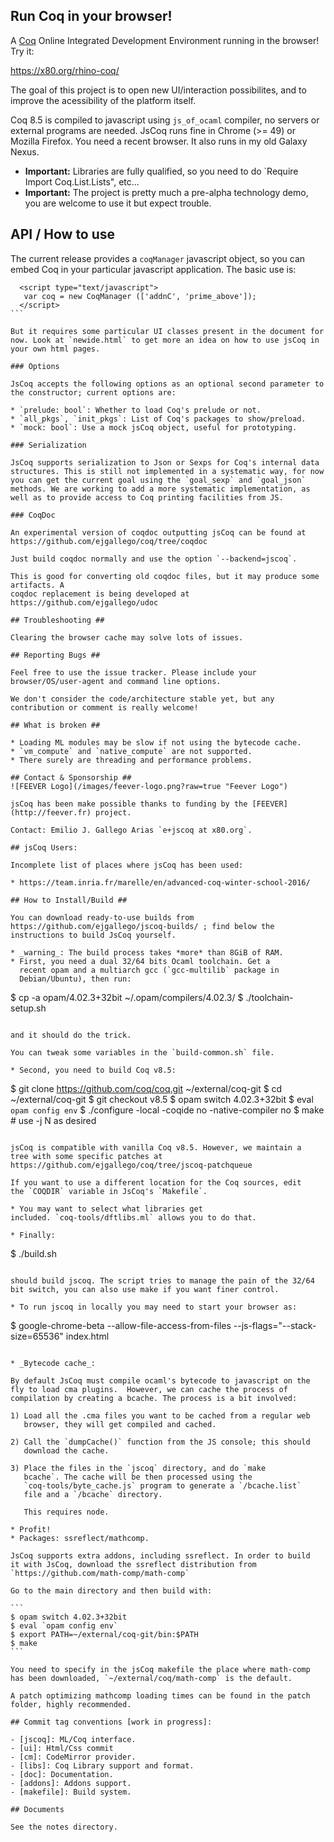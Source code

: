 Run Coq in your browser!
------------------------

A [Coq](https://coq.inria.fr) Online Integrated Development Environment
running in the browser! Try it:

<https://x80.org/rhino-coq/>

The goal of this project is to open new UI/interaction possibilites,
and to improve the acessibility of the platform itself.

Coq 8.5 is compiled to javascript using `js_of_ocaml` compiler, no
servers or external programs are needed. JsCoq runs fine in Chrome (>=
49) or Mozilla Firefox. You need a recent browser. It also runs in my old Galaxy Nexus.

* **Important:** Libraries are fully qualified, so you need to do `Require Import Coq.List.Lists", etc...
* **Important:** The project is pretty much a pre-alpha technology demo, you are welcome to use it but expect trouble.

## API / How to use

The current release provides a `coqManager` javascript object, so you can
embed Coq in your particular javascript application. The basic use is:

````
  <script type="text/javascript">
   var coq = new CoqManager (['addnC', 'prime_above']);
  </script>
```

But it requires some particular UI classes present in the document for
now. Look at `newide.html` to get more an idea on how to use jsCoq in
your own html pages.

### Options

JsCoq accepts the following options as an optional second parameter to
the constructor; current options are:

* `prelude: bool`: Whether to load Coq's prelude or not.
* `all_pkgs`, `init_pkgs`: List of Coq's packages to show/preload.
* `mock: bool`: Use a mock jsCoq object, useful for prototyping.

### Serialization

JsCoq supports serialization to Json or Sexps for Coq's internal data
structures. This is still not implemented in a systematic way, for now
you can get the current goal using the `goal_sexp` and `goal_json`
methods. We are working to add a more systematic implementation, as
well as to provide access to Coq printing facilities from JS.

### CoqDoc

An experimental version of coqdoc outputting jsCoq can be found at
https://github.com/ejgallego/coq/tree/coqdoc

Just build coqdoc normally and use the option `--backend=jscoq`.

This is good for converting old coqdoc files, but it may produce some artifacts. A
coqdoc replacement is being developed at
https://github.com/ejgallego/udoc

## Troubleshooting ##

Clearing the browser cache may solve lots of issues.

## Reporting Bugs ##

Feel free to use the issue tracker. Please include your
browser/OS/user-agent and command line options.

We don't consider the code/architecture stable yet, but any
contribution or comment is really welcome!

## What is broken ##

* Loading ML modules may be slow if not using the bytecode cache.
* `vm_compute` and `native_compute` are not supported.
* There surely are threading and performance problems.

## Contact & Sponsorship ##
![FEEVER Logo](/images/feever-logo.png?raw=true "Feever Logo")

jsCoq has been make possible thanks to funding by the [FEEVER](http://feever.fr) project.

Contact: Emilio J. Gallego Arias `e+jscoq at x80.org`.

## jsCoq Users:

Incomplete list of places where jsCoq has been used:

* https://team.inria.fr/marelle/en/advanced-coq-winter-school-2016/

## How to Install/Build ##

You can download ready-to-use builds from
https://github.com/ejgallego/jscoq-builds/ ; find below the
instructions to build JsCoq yourself.

* _warning_: The build process takes *more* than 8GiB of RAM.
* First, you need a dual 32/64 bits Ocaml toolchain. Get a
  recent opam and a multiarch gcc (`gcc-multilib` package in
  Debian/Ubuntu), then run:

  ````
$ cp -a opam/4.02.3+32bit ~/.opam/compilers/4.02.3/
$ ./toolchain-setup.sh
  ````

  and it should do the trick.

  You can tweak some variables in the `build-common.sh` file.

* Second, you need to build Coq v8.5:

  ````
$ git clone https://github.com/coq/coq.git ~/external/coq-git
$ cd ~/external/coq-git
$ git checkout v8.5
$ opam switch 4.02.3+32bit
$ eval `opam config env`
$ ./configure -local -coqide no -native-compiler no
$ make               # use -j N as desired
  ````

  jsCoq is compatible with vanilla Coq v8.5. However, we maintain a
  tree with some specific patches at
  https://github.com/ejgallego/coq/tree/jscoq-patchqueue

  If you want to use a different location for the Coq sources, edit
  the `COQDIR` variable in JsCoq's `Makefile`.

* You may want to select what libraries get
  included. `coq-tools/dftlibs.ml` allows you to do that.

* Finally:

  ````
$ ./build.sh
  ````

  should build jscoq. The script tries to manage the pain of the 32/64
  bit switch, you can also use make if you want finer control.

* To run jscoq in locally you may need to start your browser as:

  ````
$ google-chrome-beta --allow-file-access-from-files --js-flags="--stack-size=65536" index.html
  ````

* _Bytecode cache_:

  By default JsCoq must compile ocaml's bytecode to javascript on the
  fly to load cma plugins.  However, we can cache the process of
  compilation by creating a bcache. The process is a bit involved:

  1) Load all the .cma files you want to be cached from a regular web
     browser, they will get compiled and cached.

  2) Call the `dumpCache()` function from the JS console; this should
     download the cache.

  3) Place the files in the `jscoq` directory, and do `make
     bcache`. The cache will be then processed using the
     `coq-tools/byte_cache.js` program to generate a `/bcache.list`
     file and a `/bcache` directory.

     This requires node.

* Profit!
* Packages: ssreflect/mathcomp.

  JsCoq supports extra addons, including ssreflect. In order to build
  it with JsCoq, download the ssreflect distribution from
  `https://github.com/math-comp/math-comp`

  Go to the main directory and then build with:

  ```
$ opam switch 4.02.3+32bit
$ eval `opam config env`
$ export PATH=~/external/coq-git/bin:$PATH
$ make
  ```

  You need to specify in the jsCoq makefile the place where math-comp
  has been downloaded, `~/external/coq/math-comp` is the default.

  A patch optimizing mathcomp loading times can be found in the patch
  folder, highly recommended.

## Commit tag conventions [work in progress]:

- [jscoq]: ML/Coq interface.
- [ui]: Html/Css commit
- [cm]: CodeMirror provider.
- [libs]: Coq Library support and format.
- [doc]: Documentation.
- [addons]: Addons support.
- [makefile]: Build system.

## Documents

See the notes directory.

